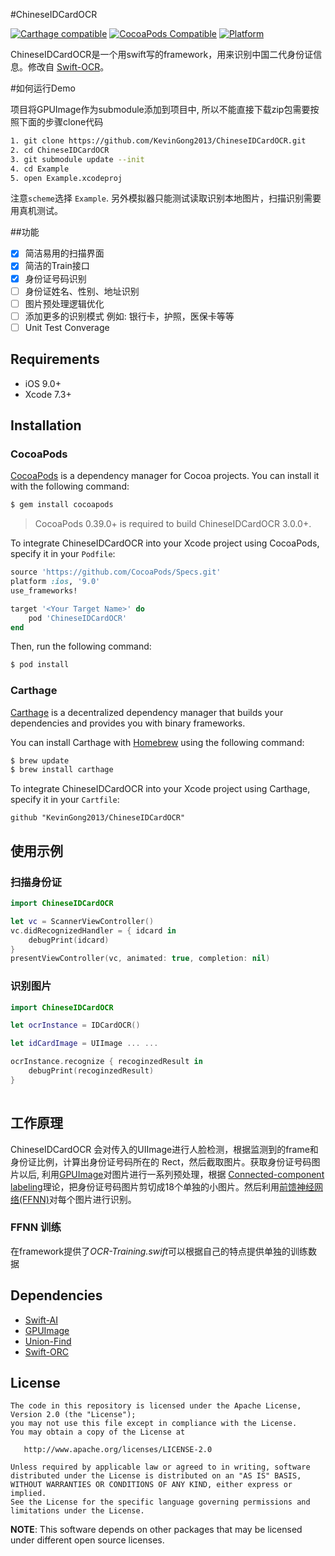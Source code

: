 #ChineseIDCardOCR

[![Carthage compatible](https://img.shields.io/badge/Carthage-compatible-4BC51D.svg?style=flat)](https://github.com/Carthage/Carthage) [![CocoaPods Compatible](https://img.shields.io/cocoapods/v/ChineseIDCardOCR.svg)](https://img.shields.io/cocoapods/v/ChineseIDCardOCR.svg) [![Platform](https://img.shields.io/cocoapods/p/ChineseIDCardOCR.svg?style=flat)](http://cocoadocs.org/docsets/ChineseIDCardOCR)

ChineseIDCardOCR是一个用swift写的framework，用来识别中国二代身份证信息。修改自 [Swift-OCR](https://github.com/garnele007/SwiftOCR)。

#如何运行Demo

项目将GPUImage作为submodule添加到项目中, 所以不能直接下载zip包需要按照下面的步骤clone代码

```bash
1. git clone https://github.com/KevinGong2013/ChineseIDCardOCR.git
2. cd ChineseIDCardOCR
3. git submodule update --init
4. cd Example
5. open Example.xcodeproj
```

注意`scheme`选择 `Example`.
另外模拟器只能测试读取识别本地图片，扫描识别需要用真机测试。

##功能
- [x] 简洁易用的扫描界面
- [x] 简洁的Train接口
- [x] 身份证号码识别
- [ ] 身份证姓名、性别、地址识别
- [ ] 图片预处理逻辑优化
- [ ] 添加更多的识别模式 例如: 银行卡，护照，医保卡等等
- [ ] Unit Test Converage

## Requirements

- iOS 9.0+
- Xcode 7.3+

## Installation

### CocoaPods

[CocoaPods](http://cocoapods.org) is a dependency manager for Cocoa projects. You can install it with the following command:

```bash
$ gem install cocoapods
```

> CocoaPods 0.39.0+ is required to build ChineseIDCardOCR 3.0.0+.

To integrate ChineseIDCardOCR into your Xcode project using CocoaPods, specify it in your `Podfile`:

```ruby
source 'https://github.com/CocoaPods/Specs.git'
platform :ios, '9.0'
use_frameworks!

target '<Your Target Name>' do
    pod 'ChineseIDCardOCR'
end
```

Then, run the following command:

```bash
$ pod install
```

### Carthage
[Carthage](https://github.com/Carthage/Carthage) is a decentralized dependency manager that builds your dependencies and provides you with binary frameworks.

You can install Carthage with [Homebrew](http://brew.sh/) using the following command:

```bash
$ brew update
$ brew install carthage
```

To integrate ChineseIDCardOCR into your Xcode project using Carthage, specify it in your `Cartfile`:

```ogdl
github "KevinGong2013/ChineseIDCardOCR"
```

## 使用示例

### 扫描身份证
```swift
import ChineseIDCardOCR

let vc = ScannerViewController()
vc.didRecognizedHandler = { idcard in
	debugPrint(idcard) 
}
presentViewController(vc, animated: true, completion: nil)	
```

### 识别图片

```swift
import ChineseIDCardOCR

let ocrInstance = IDCardOCR()

let idCardImage = UIImage ... ...

ocrInstance.recognize { recoginzedResult in 
	debugPrint(recoginzedResult)
}
	
```

## 工作原理
ChineseIDCardOCR 会对传入的UIImage进行人脸检测，根据监测到的frame和身份证比例，计算出身份证号码所在的 Rect，然后截取图片。获取身份证号码图片以后, 利用[GPUImage](https://github.com/BradLarson/GPUImage)对图片进行一系列预处理，根据 [Connected-component labeling](https://en.wikipedia.org/wiki/Connected-component_labeling)理论，把身份证号码图片剪切成18个单独的小图片。然后利用[前馈神经网络(FFNN)](https://en.wikipedia.org/wiki/Feedforward_neural_network)对每个图片进行识别。
### FFNN 训练
在framework提供了*OCR-Training.swift*可以根据自己的特点提供单独的训练数据

## Dependencies

* [Swift-AI](https://github.com/collinhundley/Swift-AI)
* [GPUImage](https://github.com/BradLarson/GPUImage)
* [Union-Find](https://github.com/hollance/swift-algorithm-club/tree/master/Union-Find)
* [Swift-ORC](https://github.com/garnele007/SwiftOCR)

## License

    The code in this repository is licensed under the Apache License, Version 2.0 (the "License");
    you may not use this file except in compliance with the License.
    You may obtain a copy of the License at

       http://www.apache.org/licenses/LICENSE-2.0

    Unless required by applicable law or agreed to in writing, software
    distributed under the License is distributed on an "AS IS" BASIS,
    WITHOUT WARRANTIES OR CONDITIONS OF ANY KIND, either express or implied.
    See the License for the specific language governing permissions and
    limitations under the License.

**NOTE**: This software depends on other packages that may be licensed under different open source licenses.
